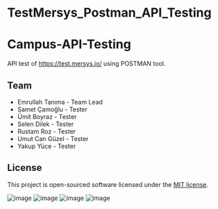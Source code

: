 # TestMersys_Postman_API_Testing

# Campus-API-Testing
API test of https://test.mersys.io/ using POSTMAN tool.

## Team
- Emrullah Tanıma - Team Lead
- Samet Çamoğlu - Tester
- Ümit Boyraz - Tester
- Selen Dilek - Tester
- Rustam Roz - Tester
- Umut Can Güzel - Tester
- Yakup Yüce - Tester

## License
This project is open-sourced software licensed under the [MIT license](http://opensource.org/licenses/MIT).

![image](https://github.com/iuboyraz/Campus-API-Testing/assets/141068170/f0d16c32-206b-4d85-9f1c-2379eade6972)
![image](https://github.com/iuboyraz/Campus-API-Testing/assets/141068170/a40a71bf-8a2b-4ad7-8d21-e21e53488faa)
![image](https://github.com/iuboyraz/Campus-API-Testing/assets/141068170/55e7ee43-e92b-4d64-aa16-3cf3e0ef3e58)
![image](https://github.com/iuboyraz/Campus-API-Testing/assets/141068170/0dd23a44-4d24-4251-9c7b-4133051ec9ef)
